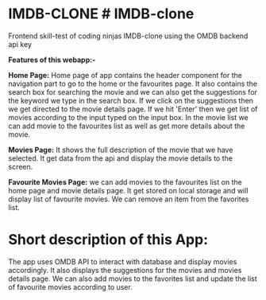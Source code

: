 # IMDB-CLONE # IMDB-clone

Frontend skill-test of coding ninjas
IMDB-clone using the OMDB backend api key

**Features of this webapp:-**

**Home Page:**
Home page of app contains the header component for the navigation part to go to the home or the favourites page.
It also contains the search box for searching the movie and we can also get the suggestions for the keyword we type in the search box. If we click on the suggestions then we get directed to the movie details page. If we hit 'Enter' then we
get list of movies according to the input typed on the input box. In the movie list we can add movie to the favourites list as well as get more details about the movie.

**Movies Page:**
It shows the full description of the movie that we have selected. It get data from the api and display the movie details
to the screen.

**Favourite Movies Page:**
we can add movies to the favourites list on the home page and movie details page. It get stored on local storage and will display list of favourite movies. We can remove an item from the favorites list.

# Short description of this App:

The app uses OMDB API to interact with database and display movies accordingly. It also displays the suggestions for the movies and movies details page. We can also add movies to the favorites list and update the list of favourite movies
according to user.
